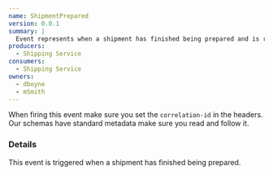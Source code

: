 ```yaml
---
name: ShipmentPrepared
version: 0.0.1
summary: |
  Event represents when a shipment has finished being prepared and is ready to be dispatched.
producers:
  - Shipping Service
consumers:
  - Shipping Service
owners:
  - dboyne
  - mSmith
---
```


<Admonition>When firing this event make sure you set the `correlation-id` in the headers. Our schemas have standard metadata make sure you read and follow it.</Admonition>

### Details

This event is triggered when a shipment has finished being prepared.

<NodeGraph title="Consumer / Producer Diagram" />

<Schema />
